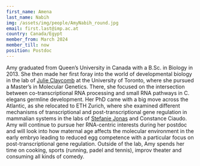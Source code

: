 ```yaml
---
first_name: Amena
last_name: Nabih
img: /assets/img/people/AmyNabih_round.jpg
email: first.last@imp.ac.at
country: Canada/Egypt
member_from: March 2024
member_till: now
position: Postdoc
---
```

Amy graduated from Queen’s University in Canada with a B.Sc. in Biology in 2013. She then made her first foray into the world of developmental biology in the lab of [Julie Claycomb](https://www.claycomblab.com/) at the University of Toronto, where she pursued a Master’s in Molecular Genetics. There, she focused on the intersection between co-transcriptional RNA processing and small RNA pathways in C. elegans germline development. Her PhD came with a big move across the Atlantic, as she relocated to ETH Zurich, where she examined different mechanisms of transcriptional and post-transcriptional gene regulation in mammalian systems in the labs of [Stefanie Jonas](https://jonaslab.ethz.ch/) and Constance Ciaudo. Amy will continue to pursue her RNA-centric interests during her postdoc and will look into how maternal age affects the molecular environment in the early embryo leading to reduced egg competence with a particular focus on post-transcriptional gene regulation. Outside of the lab, Amy spends her time on cooking, sports (running, padel and tennis), improv theater and consuming all kinds of comedy.

